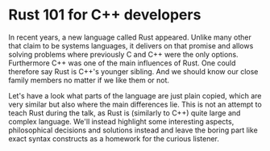 # Rust 101 for C++ developers

In recent years, a new language called Rust appeared. Unlike many other
that claim to be systems languages, it delivers on that promise and allows
solving problems where previously C and C++ were the only options. Furthermore
C++ was one of the main influences of Rust. One could therefore say Rust is
C++'s younger sibling. And we should know our close family members no matter if
we like them or not.

Let's have a look what parts of the language are just plain copied, which are
very similar but also where the main differences lie. This is not an attempt to
teach Rust during the talk, as Rust is (similarly to C++) quite large and
complex language. We'll instead highlight some interesting aspects,
philosophical decisions and solutions instead and leave the boring part like
exact syntax constructs as a homework for the curious listener.
